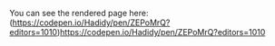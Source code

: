 You can see the rendered page here: (https://codepen.io/Hadidy/pen/ZEPoMrQ?editors=1010)https://codepen.io/Hadidy/pen/ZEPoMrQ?editors=1010
